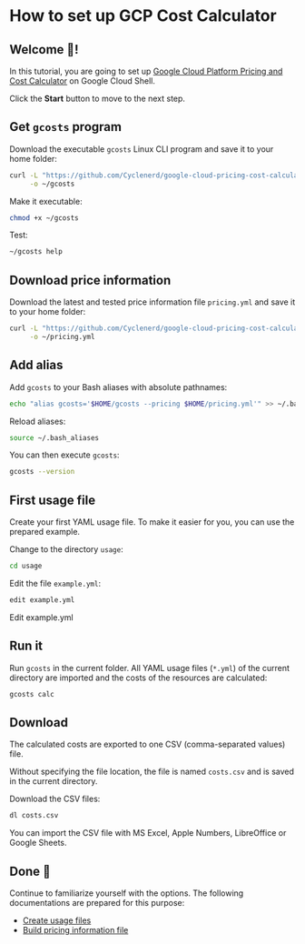 # How to set up GCP Cost Calculator

## Welcome 👋!

In this tutorial, you are going to set up [Google Cloud Platform Pricing and Cost Calculator](https://github.com/Cyclenerd/google-cloud-pricing-cost-calculator) on Google Cloud Shell.

<walkthrough-tutorial-duration duration="10"></walkthrough-tutorial-duration>

Click the **Start** button to move to the next step.

## Get `gcosts` program

Download the executable `gcosts` Linux CLI program and save it to your home folder:
```bash
curl -L "https://github.com/Cyclenerd/google-cloud-pricing-cost-calculator/releases/latest/download/gcosts-linux-x86_64" \
     -o ~/gcosts
```

Make it executable:
```bash
chmod +x ~/gcosts
```

Test:
```bash
~/gcosts help
```

## Download price information

Download the latest and tested price information file `pricing.yml` and save it to your home folder:
```bash
curl -L "https://github.com/Cyclenerd/google-cloud-pricing-cost-calculator/raw/master/pricing.yml" \
     -o ~/pricing.yml
```

## Add alias

Add `gcosts` to your Bash aliases with absolute pathnames:
```bash
echo "alias gcosts='$HOME/gcosts --pricing $HOME/pricing.yml'" >> ~/.bash_aliases
```

Reload aliases:
```bash
source ~/.bash_aliases
```

You can then execute `gcosts`:
```bash
gcosts --version
```

## First usage file

Create your first YAML usage file.
To make it easier for you, you can use the prepared example.

Change to the directory `usage`:
```bash
cd usage
```

Edit the file `example.yml`:
```bash
edit example.yml
```

<walkthrough-editor-open-file filePath="cloudshell_open/google-cloud-pricing-cost-calculator/usage/example.yml">Edit example.yml</walkthrough-editor-open-file>

## Run it

Run `gcosts` in the current folder.
All YAML usage files (`*.yml`) of the current directory are imported and the costs of the resources are calculated:
```bash
gcosts calc
```

## Download

The calculated costs are exported to one CSV (comma-separated values) file.

Without specifying the file location, the file is named `costs.csv` and is saved in the current directory.

Download the CSV files:
```bash
dl costs.csv
```

You can import the CSV file with MS Excel, Apple Numbers, LibreOffice or Google Sheets.

## Done 🎉

<walkthrough-conclusion-trophy></walkthrough-conclusion-trophy>

Continue to familiarize yourself with the options.
The following documentations are prepared for this purpose:

* [Create usage files](https://github.com/Cyclenerd/google-cloud-pricing-cost-calculator/tree/master/usage)
* [Build pricing information file](https://github.com/Cyclenerd/google-cloud-pricing-cost-calculator/tree/master/build)